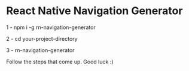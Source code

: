 # React Native Navigation Generator

1 - npm i -g rn-navigation-generator
    
2 - cd your-project-directory

3 - rn-navigation-generator

Follow the steps that come up. Good luck :)